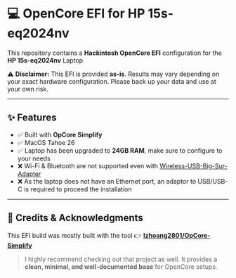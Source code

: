# 💻 OpenCore EFI for HP 15s-eq2024nv

This repository contains a **Hackintosh OpenCore EFI** configuration for the **HP 15s-eq2024nv** Laptop

⚠️ **Disclaimer:** This EFI is provided **as-is**. Results may vary depending on your exact hardware configuration. Please back up your data and use at your own risk.

---

## ✨ Features
- ✅ Built with **OpCore Simplify**
- ✅ MacOS Tahoe 26
- ✅ Laptop has been upgraded to **24GB RAM**, make sure to configure to your needs
- ❌ Wi-Fi & Bluetooth are not supported even with [Wireless-USB-Big-Sur-Adapter](https://github.com/chris1111/Wireless-USB-Big-Sur-Adapter)
- ❌ As the laptop does not have an Ethernet port, an adaptor to USB/USB-C is required to proceed the installation

---

## 🙌 Credits & Acknowledgments
This EFI build was mostly built with the tool 
👉 [**lzhoang2801/OpCore-Simplify**](https://github.com/lzhoang2801/OpCore-Simplify)  

> I highly recommend checking out that project as well. It provides a **clean, minimal, and well-documented base** for OpenCore setups.
